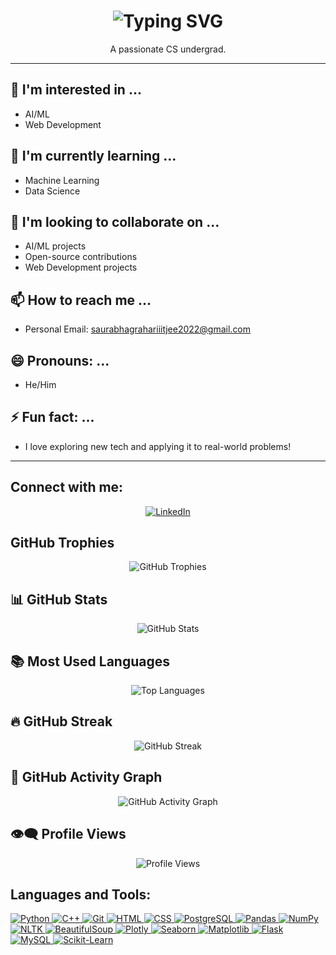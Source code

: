 <h1 align="center">   
  <img src="https://readme-typing-svg.demolab.com?font=Operator+Mono&size=37&duration=2800&pause=2000&color=FAFAFA&center=true&vCenter=true&width=940&height=50&lines=Hey%2C+I'm+Saurabh+Agrahari+%F0%9F%91%8B;Welcome+to+my+GitHub+Profile!" alt="Typing SVG" /> 
</h1>  

<p align="center">A passionate CS undergrad.</p> 

---

## 👀 I'm interested in ...
- AI/ML
- Web Development

## 🌱 I'm currently learning ...
- Machine Learning 
- Data Science

## 💞️ I'm looking to collaborate on ...
- AI/ML projects
- Open-source contributions
- Web Development projects

## 📫 How to reach me ...
- Personal Email: [saurabhagrahariiitjee2022@gmail.com](mailto:saurabhagrahariiitjee2022@gmail.com)

## 😄 Pronouns: ...
- He/Him

## ⚡ Fun fact: ...
- I love exploring new tech and applying it to real-world problems!

---

## Connect with me: 
<p align="center">   
  <a href="https://www.linkedin.com/in/saurabh-agrahari1234" target="_blank">
    <img src="https://img.icons8.com/color/48/000000/linkedin.png" alt="LinkedIn"/>
  </a> 
</p>

## GitHub Trophies 
<p align="center">   
  <img src="https://github-profile-trophy.vercel.app/?username=mrstarks298&theme=onedark" alt="GitHub Trophies" /> 
</p>

## 📊 GitHub Stats
<p align="center">
  <img src="https://github-readme-stats.vercel.app/api?username=mrstarks298&show_icons=true&theme=onedark" alt="GitHub Stats" />
</p>

## 📚 Most Used Languages
<p align="center">
  <img src="https://github-readme-stats.vercel.app/api/top-langs/?username=mrstarks298&layout=compact&theme=onedark" alt="Top Languages" />
</p>

## 🔥 GitHub Streak
<p align="center">
  <img src="https://github-readme-streak-stats.herokuapp.com/?user=mrstarks298&theme=onedark" alt="GitHub Streak" />
</p>

## 🌱 GitHub Activity Graph
<p align="center">
  <img src="https://github-readme-activity-graph.cyclic.app/graph?username=mrstarks298&theme=github-dark" alt="GitHub Activity Graph" />
</p>

## 👁‍🗨 Profile Views
<p align="center">
  <img src="https://komarev.com/ghpvc/?username=mrstarks298&style=flat-square&color=blue" alt="Profile Views" />
</p>

## Languages and Tools: 
<p align="left">    
  <a href="https://www.python.org" target="_blank"> <img src="https://img.icons8.com/color/48/000000/python.png" alt="Python"/> </a>   
  <a href="https://isocpp.org/" target="_blank"> <img src="https://img.icons8.com/color/48/000000/c-plus-plus-logo.png" alt="C++"/> </a>   
  <a href="https://git-scm.com/" target="_blank"> <img src="https://img.icons8.com/color/48/000000/git.png" alt="Git"/> </a>    
  <a href="https://www.w3.org/html/" target="_blank"> <img src="https://img.icons8.com/color/48/000000/html-5.png" alt="HTML"/> </a>    
  <a href="https://www.w3schools.com/css/" target="_blank"> <img src="https://img.icons8.com/color/48/000000/css3.png" alt="CSS"/> </a>   
  <a href="https://www.postgresql.org/" target="_blank"> <img src="https://img.icons8.com/color/48/000000/postgreesql.png" alt="PostgreSQL"/> </a>    
  <a href="https://pandas.pydata.org/" target="_blank"> <img src="https://img.icons8.com/color/48/000000/pandas.png" alt="Pandas"/> </a>   
  <a href="https://numpy.org/" target="_blank"> <img src="https://img.icons8.com/color/48/000000/numpy.png" alt="NumPy"/> </a>   
  <a href="https://www.nltk.org/" target="_blank"> <img src="https://img.icons8.com/color/48/000000/nltk.png" alt="NLTK"/> </a>   
  <a href="https://www.crummy.com/software/BeautifulSoup/" target="_blank"> <img src="https://img.icons8.com/color/48/000000/beautifulsoup.png" alt="BeautifulSoup"/> </a>   
  <a href="https://plotly.com/" target="_blank"> <img src="https://img.icons8.com/color/48/000000/plotly.png" alt="Plotly"/> </a>   
  <a href="https://seaborn.pydata.org/" target="_blank"> <img src="https://img.icons8.com/color/48/000000/seaborn.png" alt="Seaborn"/> </a>   
  <a href="https://matplotlib.org/" target="_blank"> <img src="https://img.icons8.com/color/48/000000/matplotlib.png" alt="Matplotlib"/> </a>   
  <a href="https://flask.palletsprojects.com/" target="_blank"> <img src="https://img.icons8.com/color/48/000000/flask.png" alt="Flask"/> </a>   
  <a href="https://www.mysql.com/" target="_blank"> <img src="https://img.icons8.com/color/48/000000/mysql-logo.png" alt="MySQL"/> </a>   
  <a href="https://scikit-learn.org/" target="_blank"> <img src="https://scikit-learn.org/stable/_static/scikit-learn-logo-small.png" alt="Scikit-Learn"/> </a> 
</p>
